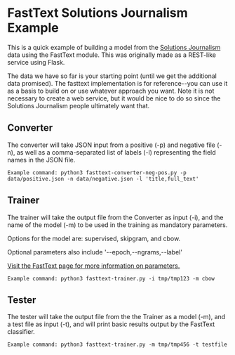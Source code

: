 # FastText Solutions Journalism Example
This is a quick example of building a model from the [Solutions Journalism](https://www.solutionsjournalism.org) data using the FastText module.
This was originally made as a REST-like service using Flask. 

The data we have so far is your starting point (until we get the additional data promised). The fasttext implementation is for reference--you can use it as a basis to build on or use whatever approach you want. Note it is not necessary to create a web service, but it would be nice to do so since the Solutions Journalism people ultimately want that.

## Converter
The converter will take JSON input from a positive (-p) and negative file (-n), as well as a comma-separated list of labels (-l) representing the field names in the JSON file.
```
Example command: python3 fasttext-converter-neg-pos.py -p data/positive.json -n data/negative.json -l 'title,full_text'
```

## Trainer
The trainer will take the output file from the Converter as input (-i), and the name of the model (-m) to be used in the training as mandatory parameters.

Options for the model are: supervised, skipgram, and cbow.

Optional parameters also include '--epoch,--ngrams,--label'

[Visit the FastText page for more information on parameters.](https://pypi.python.org/pypi/fasttext)
```
Example command: python3 fasttext-trainer.py -i tmp/tmp123 -m cbow
```

## Tester
The tester will take the output file from the the Trainer as a model (-m), and a test file as input (-t), and will print basic results output by the FastText classifier.
```
Example command: python3 fasttext-trainer.py -m tmp/tmp456 -t testfile
```
